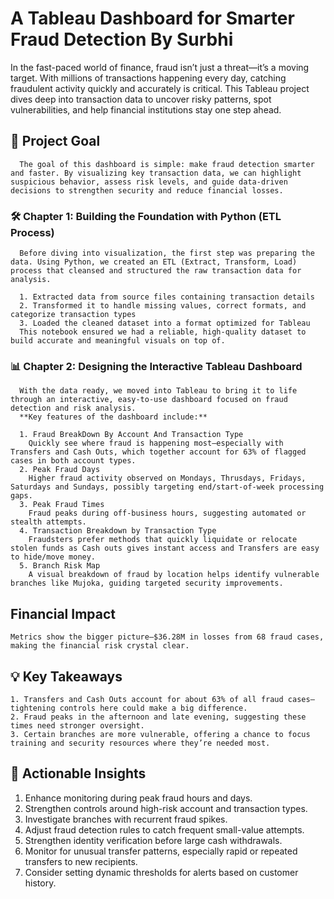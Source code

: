 # **A Tableau Dashboard for Smarter Fraud Detection By Surbhi** 

  In the fast-paced world of finance, fraud isn’t just a threat—it’s a moving target. With millions of transactions happening every day, catching fraudulent activity quickly and accurately is critical. 
  This Tableau project dives deep into transaction data to uncover risky patterns, spot vulnerabilities, and help financial institutions stay one step ahead.
  
  ## 🎯 Project Goal
      The goal of this dashboard is simple: make fraud detection smarter and faster. By visualizing key transaction data, we can highlight suspicious behavior, assess risk levels, and guide data-driven decisions to strengthen security and reduce financial losses.
    
  ### **🛠️ Chapter 1: Building the Foundation with Python (ETL Process)**
      Before diving into visualization, the first step was preparing the data. Using Python, we created an ETL (Extract, Transform, Load) process that cleansed and structured the raw transaction data for analysis.
    
      1. Extracted data from source files containing transaction details
      2. Transformed it to handle missing values, correct formats, and categorize transaction types
      3. Loaded the cleaned dataset into a format optimized for Tableau
      This notebook ensured we had a reliable, high-quality dataset to build accurate and meaningful visuals on top of.
    
   ### **📊 Chapter 2: Designing the Interactive Tableau Dashboard**
      With the data ready, we moved into Tableau to bring it to life through an interactive, easy-to-use dashboard focused on fraud detection and risk analysis.
      **Key features of the dashboard include:**
    
      1. Fraud BreakDown By Account And Transaction Type
        Quickly see where fraud is happening most—especially with Transfers and Cash Outs, which together account for 63% of flagged cases in both account types.
      2. Peak Fraud Days
        Higher fraud activity observed on Mondays, Thrusdays, Fridays, Saturdays and Sundays, possibly targeting end/start-of-week processing gaps.   
      3. Peak Fraud Times
        Fraud peaks during off-business hours, suggesting automated or stealth attempts.
      4. Transaction Breakdown by Transaction Type
        Fraudsters prefer methods that quickly liquidate or relocate stolen funds as Cash outs gives instant access and Transfers are easy to hide/move money.
      5. Branch Risk Map
        A visual breakdown of fraud by location helps identify vulnerable branches like Mujoka, guiding targeted security improvements.
    
  ## Financial Impact
    Metrics show the bigger picture—$36.28M in losses from 68 fraud cases, making the financial risk crystal clear.
    
  ## 💡 Key Takeaways
    1. Transfers and Cash Outs account for about 63% of all fraud cases—tightening controls here could make a big difference.
    2. Fraud peaks in the afternoon and late evening, suggesting these times need stronger oversight.
    3. Certain branches are more vulnerable, offering a chance to focus training and security resources where they’re needed most.

## 🎯 Actionable Insights
  1. Enhance monitoring during peak fraud hours and days.
  2. Strengthen controls around high-risk account and transaction types.
  3. Investigate branches with recurrent fraud spikes.
  4. Adjust fraud detection rules to catch frequent small-value attempts.
  5. Strengthen identity verification before large cash withdrawals.
  6. Monitor for unusual transfer patterns, especially rapid or repeated transfers to new recipients.
  7. Consider setting dynamic thresholds for alerts based on customer history.
